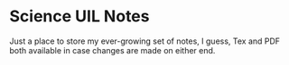 # Science UIL Notes

Just a place to store my ever-growing set of notes, I guess, Tex and PDF both available in case changes are made on either end. 
